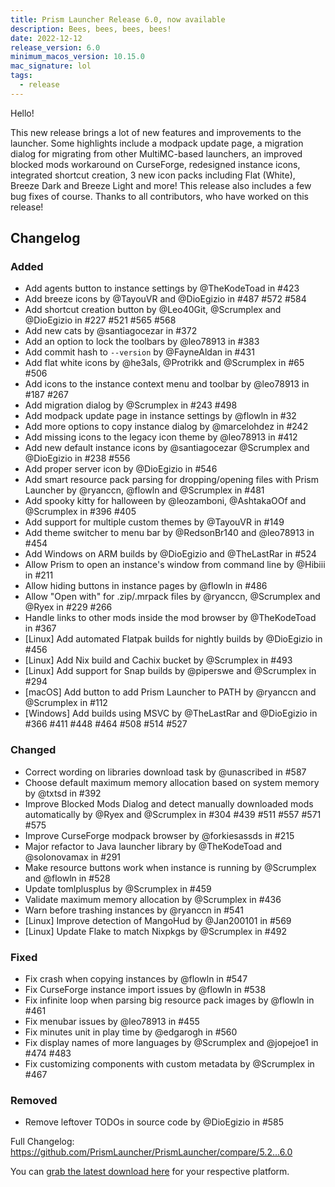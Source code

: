 ```yaml
---
title: Prism Launcher Release 6.0, now available
description: Bees, bees, bees, bees!
date: 2022-12-12
release_version: 6.0
minimum_macos_version: 10.15.0
mac_signature: lol
tags:
  - release
---
```


Hello!

This new release brings a lot of new features and improvements to the launcher. Some highlights include a modpack update page, a migration dialog for migrating from other MultiMC-based launchers, an improved blocked mods workaround on CurseForge, redesigned instance icons, integrated shortcut creation, 3 new icon packs including Flat (White), Breeze Dark and Breeze Light and more! This release also includes a few bug fixes of course.
Thanks to all contributors, who have worked on this release!

## Changelog

### Added

- Add agents button to instance settings by @TheKodeToad in #423
- Add breeze icons by @TayouVR and @DioEgizio in #487 #572 #584
- Add shortcut creation button by @Leo40Git, @Scrumplex and @DioEgizio in #227 #521 #565 #568
- Add new cats by @santiagocezar in #372
- Add an option to lock the toolbars by @leo78913 in #383
- Add commit hash to `--version` by @FayneAldan in #431
- Add flat white icons by @he3als, @Protrikk and @Scrumplex in #65 #506
- Add icons to the instance context menu and toolbar by @leo78913 in #187 #267
- Add migration dialog by @Scrumplex in #243 #498
- Add modpack update page in instance settings by @flowln in #32
- Add more options to copy instance dialog by @marcelohdez in #242
- Add missing icons to the legacy icon theme by @leo78913 in #412
- Add new default instance icons by @santiagocezar @Scrumplex and @DioEgizio in #238 #556
- Add proper server icon by @DioEgizio in #546
- Add smart resource pack parsing for dropping/opening files with Prism Launcher by @ryanccn, @flowln and @Scrumplex in #481
- Add spooky kitty for halloween by @leozamboni, @AshtakaOOf and @Scrumplex in #396 #405
- Add support for multiple custom themes by @TayouVR in #149
- Add theme switcher to menu bar by @RedsonBr140 and @leo78913 in #454
- Add Windows on ARM builds by @DioEgizio and @TheLastRar in #524
- Allow Prism to open an instance's window from command line by @Hibiii in #211
- Allow hiding buttons in instance pages by @flowln in #486
- Allow "Open with" for .zip/.mrpack files by @ryanccn, @Scrumplex and @Ryex in #229 #266
- Handle links to other mods inside the mod browser by @TheKodeToad in #367
- [Linux] Add automated Flatpak builds for nightly builds by @DioEgizio in #456
- [Linux] Add Nix build and Cachix bucket by @Scrumplex in #493
- [Linux] Add support for Snap builds by @piperswe and @Scrumplex in #294
- [macOS] Add button to add Prism Launcher to PATH by @ryanccn and @Scrumplex in #112
- [Windows] Add builds using MSVC by @TheLastRar and @DioEgizio in #366 #411 #448 #464 #508 #514 #527

### Changed

- Correct wording on libraries download task by @unascribed in #587
- Choose default maximum memory allocation based on system memory by @txtsd in #392
- Improve Blocked Mods Dialog and detect manually downloaded mods automatically by @Ryex and @Scrumplex in #304 #439 #511 #557 #571 #575
- Improve CurseForge modpack browser by @forkiesassds in #215
- Major refactor to Java launcher library by @TheKodeToad and @solonovamax in #291
- Make resource buttons work when instance is running by @Scrumplex and @flowln in #528
- Update tomlplusplus by @Scrumplex in #459
- Validate maximum memory allocation by @Scrumplex in #436
- Warn before trashing instances by @ryanccn in #541
- [Linux] Improve detection of MangoHud by @Jan200101 in #569
- [Linux] Update Flake to match Nixpkgs by @Scrumplex in #492

### Fixed

- Fix crash when copying instances by @flowln in #547
- Fix CurseForge instance import issues by @flowln in #538
- Fix infinite loop when parsing big resource pack images by @flowln in #461
- Fix menubar issues by @leo78913 in #455
- Fix minutes unit in play time by @edgarogh in #560
- Fix display names of more languages by @Scrumplex and @jopejoe1 in #474 #483
- Fix customizing components with custom metadata by @Scrumplex in #467

### Removed

- Remove leftover TODOs in source code by @DioEgizio in #585

Full Changelog: <https://github.com/PrismLauncher/PrismLauncher/compare/5.2...6.0>

You can [grab the latest download here](https://prismlauncher.org/download/) for your respective platform.
